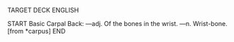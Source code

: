 TARGET DECK
ENGLISH

START
Basic
Carpal
Back: —adj. Of the bones in the wrist. —n. Wrist-bone. [from *carpus]
END
